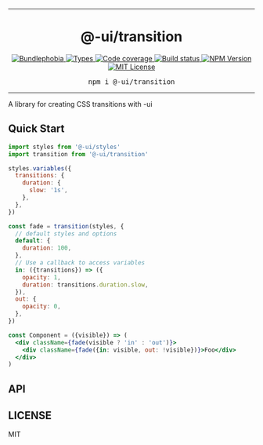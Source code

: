 <hr>
<div align="center">
  <h1 align="center">
    @-ui/transition
  </h1>
</div>

<p align="center">
  <a href="https://bundlephobia.com/result?p=@-ui/transition">
    <img alt="Bundlephobia" src="https://img.shields.io/bundlephobia/minzip/@-ui/transition?style=for-the-badge&labelColor=24292e">
  </a>
  <a aria-label="Types" href="https://www.npmjs.com/package/@-ui/transition">
    <img alt="Types" src="https://img.shields.io/npm/types/@-ui/transition?style=for-the-badge&labelColor=24292e">
  </a>
  <a aria-label="Code coverage report" href="https://codecov.io/gh/dash-ui/transition">
    <img alt="Code coverage" src="https://img.shields.io/codecov/c/gh/dash-ui/transition?style=for-the-badge&labelColor=24292e">
  </a>
  <a aria-label="Build status" href="https://travis-ci.com/dash-ui/transition">
    <img alt="Build status" src="https://img.shields.io/travis/com/dash-ui/transition?style=for-the-badge&labelColor=24292e">
  </a>
  <a aria-label="NPM version" href="https://www.npmjs.com/package/@-ui/transition">
    <img alt="NPM Version" src="https://img.shields.io/npm/v/@-ui/transition?style=for-the-badge&labelColor=24292e">
  </a>
  <a aria-label="License" href="https://jaredlunde.mit-license.org/">
    <img alt="MIT License" src="https://img.shields.io/npm/l/@-ui/transition?style=for-the-badge&labelColor=24292e">
  </a>
</p>

<pre align="center">npm i @-ui/transition</pre>
<hr>

A library for creating CSS transitions with -ui

## Quick Start

```jsx harmony
import styles from '@-ui/styles'
import transition from '@-ui/transition'

styles.variables({
  transitions: {
    duration: {
      slow: '1s',
    },
  },
})

const fade = transition(styles, {
  // default styles and options
  default: {
    duration: 100,
  },
  // Use a callback to access variables
  in: ({transitions}) => ({
    opacity: 1,
    duration: transitions.duration.slow,
  }),
  out: {
    opacity: 0,
  },
})

const Component = ({visible}) => (
  <div className={fade(visible ? 'in' : 'out')}>
    <div className={fade({in: visible, out: !visible})}>Foo</div>
  </div>
)
```

## API

## LICENSE

MIT
